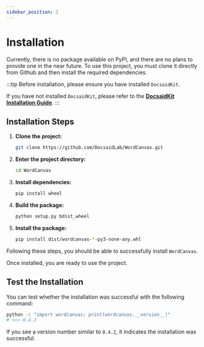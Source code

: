 ```yaml
---
sidebar_position: 2
---
```


# Installation

Currently, there is no package available on PyPI, and there are no plans to provide one in the near future. To use this project, you must clone it directly from Github and then install the required dependencies.

:::tip
Before installation, please ensure you have installed `DocsaidKit`.

If you have not installed `DocsaidKit`, please refer to the [**DocsaidKit Installation Guide**](../docsaidkit/installation).
:::

## Installation Steps

1. **Clone the project:**

   ```bash
   git clone https://github.com/DocsaidLab/WordCanvas.git
   ```

2. **Enter the project directory:**

   ```bash
   cd WordCanvas
   ```

3. **Install dependencies:**

   ```bash
   pip install wheel
   ```

4. **Build the package:**

   ```bash
   python setup.py bdist_wheel
   ```

5. **Install the package:**

   ```bash
   pip install dist/wordcanvas-*-py3-none-any.whl
   ```

Following these steps, you should be able to successfully install `WordCanvas`.

Once installed, you are ready to use the project.

## Test the Installation

You can test whether the installation was successful with the following command:

```bash
python -c "import wordcanvas; print(wordcanvas.__version__)"
# >>> 0.4.2
```

If you see a version number similar to `0.4.2`, it indicates the installation was successful.
